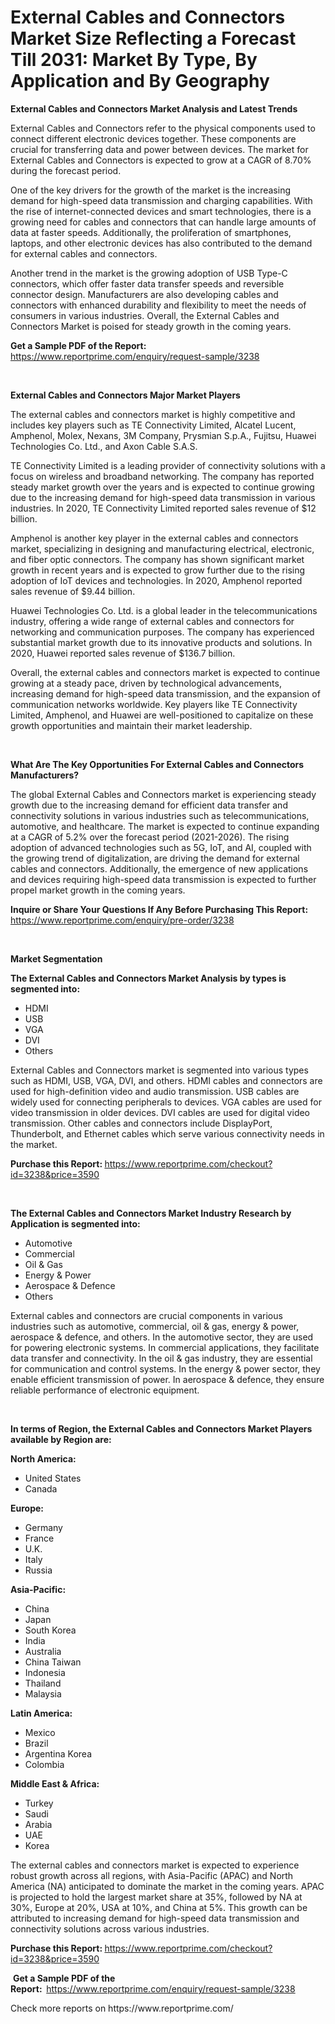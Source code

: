 <p><h1>External Cables and Connectors Market Size Reflecting a Forecast Till 2031: Market By Type, By Application and By Geography</h1></p><p><strong>External Cables and Connectors Market Analysis and Latest Trends</strong></p>
<p><p>External Cables and Connectors refer to the physical components used to connect different electronic devices together. These components are crucial for transferring data and power between devices. The market for External Cables and Connectors is expected to grow at a CAGR of 8.70% during the forecast period. </p><p>One of the key drivers for the growth of the market is the increasing demand for high-speed data transmission and charging capabilities. With the rise of internet-connected devices and smart technologies, there is a growing need for cables and connectors that can handle large amounts of data at faster speeds. Additionally, the proliferation of smartphones, laptops, and other electronic devices has also contributed to the demand for external cables and connectors.</p><p>Another trend in the market is the growing adoption of USB Type-C connectors, which offer faster data transfer speeds and reversible connector design. Manufacturers are also developing cables and connectors with enhanced durability and flexibility to meet the needs of consumers in various industries. Overall, the External Cables and Connectors Market is poised for steady growth in the coming years.</p></p>
<p><strong>Get a Sample PDF of the Report:&nbsp;</strong> <a href="https://www.reportprime.com/enquiry/request-sample/3238">https://www.reportprime.com/enquiry/request-sample/3238</a></p>
<p>&nbsp;</p>
<p><strong>External Cables and Connectors Major Market Players</strong></p>
<p><p>The external cables and connectors market is highly competitive and includes key players such as TE Connectivity Limited, Alcatel Lucent, Amphenol, Molex, Nexans, 3M Company, Prysmian S.p.A., Fujitsu, Huawei Technologies Co. Ltd., and Axon Cable S.A.S.</p><p>TE Connectivity Limited is a leading provider of connectivity solutions with a focus on wireless and broadband networking. The company has reported steady market growth over the years and is expected to continue growing due to the increasing demand for high-speed data transmission in various industries. In 2020, TE Connectivity Limited reported sales revenue of $12 billion.</p><p>Amphenol is another key player in the external cables and connectors market, specializing in designing and manufacturing electrical, electronic, and fiber optic connectors. The company has shown significant market growth in recent years and is expected to grow further due to the rising adoption of IoT devices and technologies. In 2020, Amphenol reported sales revenue of $9.44 billion.</p><p>Huawei Technologies Co. Ltd. is a global leader in the telecommunications industry, offering a wide range of external cables and connectors for networking and communication purposes. The company has experienced substantial market growth due to its innovative products and solutions. In 2020, Huawei reported sales revenue of $136.7 billion.</p><p>Overall, the external cables and connectors market is expected to continue growing at a steady pace, driven by technological advancements, increasing demand for high-speed data transmission, and the expansion of communication networks worldwide. Key players like TE Connectivity Limited, Amphenol, and Huawei are well-positioned to capitalize on these growth opportunities and maintain their market leadership.</p></p>
<p>&nbsp;</p>
<p><strong>What Are The Key Opportunities For External Cables and Connectors Manufacturers?</strong></p>
<p><p>The global External Cables and Connectors market is experiencing steady growth due to the increasing demand for efficient data transfer and connectivity solutions in various industries such as telecommunications, automotive, and healthcare. The market is expected to continue expanding at a CAGR of 5.2% over the forecast period (2021-2026). The rising adoption of advanced technologies such as 5G, IoT, and AI, coupled with the growing trend of digitalization, are driving the demand for external cables and connectors. Additionally, the emergence of new applications and devices requiring high-speed data transmission is expected to further propel market growth in the coming years.</p></p>
<p><strong>Inquire or Share Your Questions If Any Before Purchasing This Report:</strong> <a href="https://www.reportprime.com/enquiry/pre-order/3238">https://www.reportprime.com/enquiry/pre-order/3238</a></p>
<p>&nbsp;</p>
<p><strong>Market Segmentation</strong></p>
<p><strong>The External Cables and Connectors Market Analysis by types is segmented into:</strong></p>
<p><ul><li>HDMI</li><li>USB</li><li>VGA</li><li>DVI</li><li>Others</li></ul></p>
<p><p>External Cables and Connectors market is segmented into various types such as HDMI, USB, VGA, DVI, and others. HDMI cables and connectors are used for high-definition video and audio transmission. USB cables are widely used for connecting peripherals to devices. VGA cables are used for video transmission in older devices. DVI cables are used for digital video transmission. Other cables and connectors include DisplayPort, Thunderbolt, and Ethernet cables which serve various connectivity needs in the market.</p></p>
<p><strong>Purchase this Report:&nbsp;</strong><a href="https://www.reportprime.com/checkout?id=3238&price=3590">https://www.reportprime.com/checkout?id=3238&price=3590</a></p>
<p>&nbsp;</p>
<p><strong>The External Cables and Connectors Market Industry Research by Application is segmented into:</strong></p>
<p><ul><li>Automotive</li><li>Commercial</li><li>Oil & Gas</li><li>Energy & Power</li><li>Aerospace & Defence</li><li>Others</li></ul></p>
<p><p>External cables and connectors are crucial components in various industries such as automotive, commercial, oil & gas, energy & power, aerospace & defence, and others. In the automotive sector, they are used for powering electronic systems. In commercial applications, they facilitate data transfer and connectivity. In the oil & gas industry, they are essential for communication and control systems. In the energy & power sector, they enable efficient transmission of power. In aerospace & defence, they ensure reliable performance of electronic equipment.</p></p>
<p>&nbsp;</p>
<p><strong>In terms of Region, the External Cables and Connectors Market Players available by Region are:</strong></p>
<p>
    <p> <strong> North America: </strong>
        <ul>
            <li>United States</li>
            <li>Canada</li>
        </ul>
        </p> 
    <p> <strong> Europe: </strong>
        <ul>
            <li>Germany</li>
            <li>France</li>
            <li>U.K.</li>
            <li>Italy</li>
            <li>Russia</li>
        </ul>
        </p> 
    <p> <strong> Asia-Pacific: </strong>
        <ul>
            <li>China</li>
            <li>Japan</li>
            <li>South Korea</li>
            <li>India</li>
            <li>Australia</li>
            <li>China Taiwan</li>
            <li>Indonesia</li>
            <li>Thailand</li>
            <li>Malaysia</li>
        </ul>
        </p> 
    <p> <strong> Latin America: </strong>
        <ul>
            <li>Mexico</li>
            <li>Brazil</li>
            <li>Argentina Korea</li>
            <li>Colombia</li>
        </ul>
        </p> 
    <p> <strong> Middle East & Africa: </strong>
        <ul>
            <li>Turkey</li>
            <li>Saudi</li>
            <li>Arabia</li>
            <li>UAE</li>
            <li>Korea</li>
        </ul>
    </p>
    </p>
<p><p>The external cables and connectors market is expected to experience robust growth across all regions, with Asia-Pacific (APAC) and North America (NA) anticipated to dominate the market in the coming years. APAC is projected to hold the largest market share at 35%, followed by NA at 30%, Europe at 20%, USA at 10%, and China at 5%. This growth can be attributed to increasing demand for high-speed data transmission and connectivity solutions across various industries.</p></p>
<p><strong>Purchase this Report: </strong><a href="https://www.reportprime.com/checkout?id=3238&price=3590">https://www.reportprime.com/checkout?id=3238&price=3590</a></p>
<p>&nbsp;<strong>Get a Sample PDF of the Report:&nbsp;&nbsp;</strong><a href="https://www.reportprime.com/enquiry/request-sample/3238">https://www.reportprime.com/enquiry/request-sample/3238</a></p>
<p><strong></strong></p>
<p>Check more reports on https://www.reportprime.com/</p>